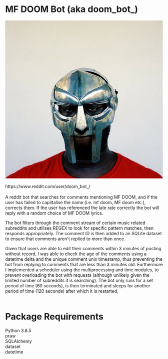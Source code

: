 # MF DOOM Bot (aka doom_bot_)

<p align="center">
  <img src="https://github.com/rob-field/doom_bot_/blob/master/DOOM.jpeg" />
</p>
https://www.reddit.com/user/doom_bot_/  <br></br>
A reddit bot that searches for comments mentioning MF DOOM, and if the user has failed to capiltalise the name (i.e. mf doom, MF doom etc.), corrects them.
If the user has referenced the late rate correctly the bot will reply with a random choice of MF DOOM lyrics.  

The bot filters through the comment stream of certain music related subreddits and utilises REGEX to look for specific pattern matches, then responds appropriately. The comment ID is then added to an SQLite dataset to ensure that comments aren't replied to more than once.

Given that users are able to edit their comments within 3 minutes of posting without record, I was able to check the  age of the comments using a datetime delta and the unique comment unix timestamp, thus preventing the bot from replying to comments that are less than 3 minutes old. Furthermore I implemented a scheduler using the multiprocessing and time modules, to prevent overloading the bot with requests (although unlikely given the limited number of subreddits it is searching). The bot only runs for a set period of time (60 seconds), is then terminated and sleeps for another period of time (120 seconds) after which it is restarted. 
<br></br>

# Package Requirements
Python 3.8.5  
praw  
SQLAlchemy  
dataset  
datetime  
